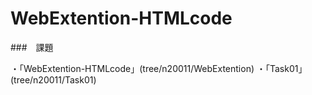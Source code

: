 # WebExtention-HTMLcode

###　課題

・「WebExtention-HTMLcode」(tree/n20011/WebExtention)
・「Task01」(tree/n20011/Task01)
